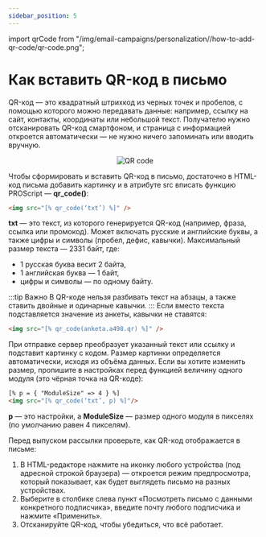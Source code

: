 ```yaml
---
sidebar_position: 5
---
```


import qrCode from "/img/email-campaigns/personalization//how-to-add-qr-code/qr-code.png";

# Как вставить QR-код в письмо

QR-код — это квадратный штрихкод из черных точек и пробелов, с помощью которого можно передавать данные: например, ссылку на сайт, контакты, координаты или небольшой текст. Получателю нужно отсканировать QR-код смартфоном, и страница с информацией откроется автоматически — не нужно ничего запоминать или вводить вручную.

<p align="center">
    <img src={qrCode} alt="QR code" />
</p>

Чтобы сформировать и вставить QR-код в письмо, достаточно в HTML-код письма добавить картинку и в атрибуте src вписать функцию PROScript — **qr_code()**:

<!-- prettier-ignore -->
```html
<img src="[% qr_code(‘txt’) %]" />
```

**txt** — это текст, из которого генерируется QR-код (например, фраза, ссылка или промокод). Может включать русские и английские буквы, а также цифры и символы (пробел, дефис, кавычки). Максимальный размер текста — 2331 байт, где:

- 1 русская буква весит 2 байта,
- 1 английская буква — 1 байт,
- цифры и символы — по одному байту.

:::tip Важно
В QR-коде нельзя разбивать текст на абзацы, а также ставить двойные и одинарные кавычки.
:::
Если вместо текста подставляется значение из анкеты, кавычки не ставятся:

<!-- prettier-ignore -->
```html
<img src="[% qr_code(anketa.a498.qr) %]" />
```

При отправке сервер преобразует указанный текст или ссылку и подставит картинку с кодом. Размер картинки определяется автоматически, исходя из объёма данных. Если вы хотите изменить размер, пропишите в настройках перед функцией величину одного модуля (это чёрная точка на QR-коде):

<!-- prettier-ignore -->
```html
[% p = { "ModuleSize" => 4 } %]
<img src="[% qr_code(‘txt’, p) %]"/>
```

**p** — это настройки, а **ModuleSize** — размер одного модуля в пикселях (по умолчанию равен 4 пикселям).

Перед выпуском рассылки проверьте, как QR-код отображается в письме:

1. В HTML-редакторе нажмите на иконку любого устройства (под адресной строкой браузера) — откроется режим предпросмотра, который показывает, как будет выглядеть письмо на разных устройствах.
2. Выберите в столбике слева пункт «Посмотреть письмо с данными конкретного подписчика», введите почту любого подписчика и нажмите «Применить».
3. Отсканируйте QR-код, чтобы убедиться, что всё работает.
